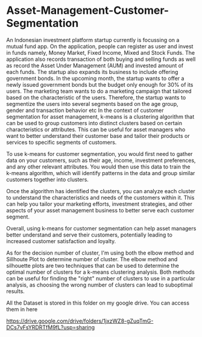 # Asset-Management-Customer-Segmentation
An Indonesian investment platform startup currently is focussing on a mutual fund app. On the application, people can register as user and invest in funds namely, Money Market, Fixed Income, Mixed and Stock Funds. The application also records transaction of both buying and selling funds as well as record the Asset Under Management (AUM) and invested amount of each funds. The startup also expands its business to include offering government bonds. In the upcoming month, the startup wants to offer a newly issued government bonds but the budget only enough for 30% of its users. The marketing team wants to do a marketing campaign that tailored based on the characteristic of the users. Therefore, the startup wants to segmentize the users into several segments based on the age group, gender and transaction behavior etc
In the context of customer segmentation for asset management, k-means is a clustering algorithm that can be used to group customers into distinct clusters based on certain characteristics or attributes. This can be useful for asset managers who want to better understand their customer base and tailor their products or services to specific segments of customers.

To use k-means for customer segmentation, you would first need to gather data on your customers, such as their age, income, investment preferences, and any other relevant attributes. You would then use this data to train the k-means algorithm, which will identify patterns in the data and group similar customers together into clusters.

Once the algorithm has identified the clusters, you can analyze each cluster to understand the characteristics and needs of the customers within it. This can help you tailor your marketing efforts, investment strategies, and other aspects of your asset management business to better serve each customer segment.

Overall, using k-means for customer segmentation can help asset managers better understand and serve their customers, potentially leading to increased customer satisfaction and loyalty.

As for the decision number of cluster, I'm using both the elbow method and Sillhoute Plot to determine number of cluster. The elbow method and silhouette plots are two techniques that can be used to determine the optimal number of clusters for a k-means clustering analysis. Both methods can be useful for finding the "right" number of clusters to use in a particular analysis, as choosing the wrong number of clusters can lead to suboptimal results.


All the Dataset is stored in this folder on my google drive. You can access them in here

https://drive.google.com/drive/folders/1jxzWZ8-gZuqTmG-DCs7vFsYRDRTfM9fL?usp=sharing


